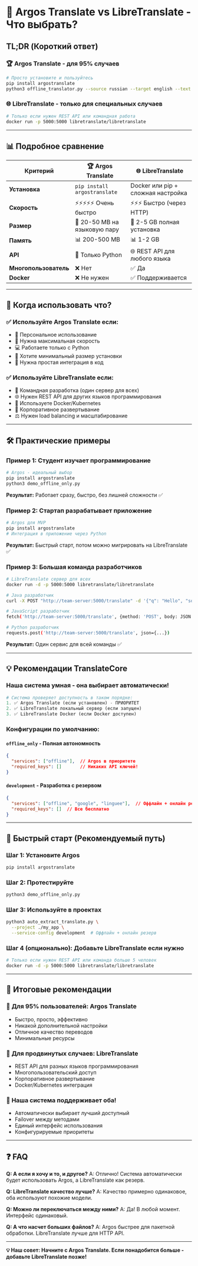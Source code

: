 # 🤔 Argos Translate vs LibreTranslate - Что выбрать?

## TL;DR (Короткий ответ)

### 🏆 **Argos Translate** - для 95% случаев
```bash
# Просто установите и пользуйтесь
pip install argostranslate
python3 offline_translator.py --source russian --target english --text "Привет!"
```

### 🌐 **LibreTranslate** - только для специальных случаев
```bash
# Только если нужен REST API или командная работа
docker run -p 5000:5000 libretranslate/libretranslate
```

---

## 📊 Подробное сравнение

| Критерий | 🏆 Argos Translate | 🌐 LibreTranslate |
|----------|-------------------|-------------------|
| **Установка** | `pip install argostranslate` | Docker или pip + сложная настройка |
| **Скорость** | ⚡⚡⚡⚡⚡ Очень быстро | ⚡⚡⚡ Быстро (через HTTP) |
| **Размер** | 💾 20-50 MB на языковую пару | 💾 2-5 GB полная установка |
| **Память** | 📊 200-500 MB | 📊 1-2 GB |
| **API** | 🐍 Только Python | 🌐 REST API для любого языка |
| **Многопользователь** | ❌ Нет | ✅ Да |
| **Docker** | ❌ Не нужен | ✅ Поддерживается |

---

## 🎯 Когда использовать что?

### ✅ **Используйте Argos Translate если:**
- 👤 Персональное использование
- 🚀 Нужна максимальная скорость
- 💻 Работаете только с Python
- 💾 Хотите минимальный размер установки
- 🔧 Нужна простая интеграция в код

### ✅ **Используйте LibreTranslate если:**
- 👥 Командная разработка (один сервер для всех)
- 🌐 Нужен REST API для других языков программирования
- 🐳 Используете Docker/Kubernetes
- 🏢 Корпоративное развертывание
- ⚖️ Нужен load balancing и масштабирование

---

## 🛠️ Практические примеры

### Пример 1: Студент изучает программирование
```bash
# Argos - идеальный выбор
pip install argostranslate
python3 demo_offline_only.py
```
**Результат:** Работает сразу, быстро, без лишней сложности ✅

### Пример 2: Стартап разрабатывает приложение
```bash
# Argos для MVP
pip install argostranslate
# Интеграция в приложение через Python
```
**Результат:** Быстрый старт, потом можно мигрировать на LibreTranslate ✅

### Пример 3: Большая команда разработчиков
```bash
# LibreTranslate сервер для всех
docker run -d -p 5000:5000 libretranslate/libretranslate

# Java разработчик
curl -X POST "http://team-server:5000/translate" -d '{"q": "Hello", "source": "en", "target": "ru"}'

# JavaScript разработчик  
fetch('http://team-server:5000/translate', {method: 'POST', body: JSON.stringify(...)})

# Python разработчик
requests.post('http://team-server:5000/translate', json={...})
```
**Результат:** Один сервис для всей команды ✅

---

## 💡 Рекомендации TranslateCore

### Наша система умная - она выбирает автоматически!

```python
# Система проверяет доступность в таком порядке:
1. ✅ Argos Translate (если установлен) - ПРИОРИТЕТ
2. ✅ LibreTranslate локальный сервер (если запущен)  
3. ✅ LibreTranslate Docker (если Docker доступен)
```

### Конфигурации по умолчанию:

#### **`offline_only`** - Полная автономность
```json
{
  "services": ["offline"],  // Argos в приоритете
  "required_keys": []       // Никаких API ключей!
}
```

#### **`development`** - Разработка с резервом
```json
{
  "services": ["offline", "google", "linguee"],  // Оффлайн + онлайн резерв
  "required_keys": []  // Все бесплатно
}
```

---

## 🚀 Быстрый старт (Рекомендуемый путь)

### Шаг 1: Установите Argos
```bash
pip install argostranslate
```

### Шаг 2: Протестируйте
```bash
python3 demo_offline_only.py
```

### Шаг 3: Используйте в проектах
```bash
python3 auto_extract_translate.py \
  --project ./my_app \
  --service-config development  # Оффлайн + онлайн резерв
```

### Шаг 4 (опционально): Добавьте LibreTranslate если нужно
```bash
# Только если нужен REST API или команда больше 5 человек
docker run -d -p 5000:5000 libretranslate/libretranslate
```

---

## 🎯 Итоговые рекомендации

### 🥇 **Для 95% пользователей: Argos Translate**
- Быстро, просто, эффективно
- Никакой дополнительной настройки
- Отличное качество переводов
- Минимальные ресурсы

### 🥈 **Для продвинутых случаев: LibreTranslate**
- REST API для разных языков программирования
- Многопользовательский доступ
- Корпоративное развертывание
- Docker/Kubernetes интеграция

### 🤖 **Наша система поддерживает оба!**
- Автоматически выбирает лучший доступный
- Failover между методами
- Единый интерфейс использования
- Конфигурируемые приоритеты

---

## ❓ FAQ

**Q: А если я хочу и то, и другое?**
A: Отлично! Система автоматически будет использовать Argos, а LibreTranslate как резерв.

**Q: LibreTranslate качество лучше?**
A: Качество примерно одинаковое, оба используют похожие модели.

**Q: Можно ли переключаться между ними?**
A: Да! В любой момент. Интерфейс одинаковый.

**Q: А что насчет больших файлов?**
A: Argos быстрее для пакетной обработки. LibreTranslate лучше для HTTP API.

---

**💡 Наш совет: Начните с Argos Translate. Если понадобится больше - добавьте LibreTranslate позже!**
